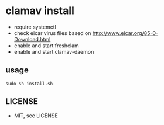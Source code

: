 # clamav install
* require systemctl
* check eicar virus files based on http://www.eicar.org/85-0-Download.html
* enable and start freshclam
* enable and start clamav-daemon

## usage
```
sudo sh install.sh
```

## LICENSE
* MIT, see LICENSE

